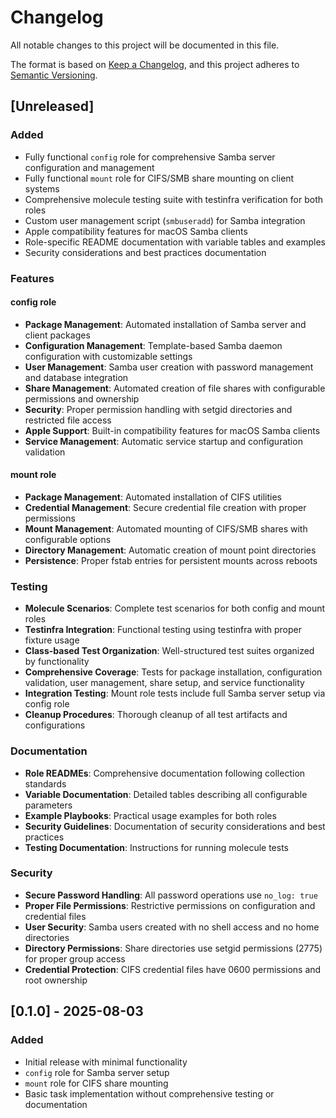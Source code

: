 # Changelog

All notable changes to this project will be documented in this file.

The format is based on [Keep a Changelog](https://keepachangelog.com/en/1.0.0/),
and this project adheres to
[Semantic Versioning](https://semver.org/spec/v2.0.0.html).

## [Unreleased]

### Added

- Fully functional `config` role for comprehensive Samba server configuration
  and management
- Fully functional `mount` role for CIFS/SMB share mounting on client systems
- Comprehensive molecule testing suite with testinfra verification for both
  roles
- Custom user management script (`smbuseradd`) for Samba integration
- Apple compatibility features for macOS Samba clients
- Role-specific README documentation with variable tables and examples
- Security considerations and best practices documentation

### Features

#### config role

- **Package Management**: Automated installation of Samba server and client
  packages
- **Configuration Management**: Template-based Samba daemon configuration with
  customizable settings
- **User Management**: Samba user creation with password management and database
  integration
- **Share Management**: Automated creation of file shares with configurable
  permissions and ownership
- **Security**: Proper permission handling with setgid directories and
  restricted file access
- **Apple Support**: Built-in compatibility features for macOS Samba clients
- **Service Management**: Automatic service startup and configuration validation

#### mount role

- **Package Management**: Automated installation of CIFS utilities
- **Credential Management**: Secure credential file creation with proper
  permissions
- **Mount Management**: Automated mounting of CIFS/SMB shares with configurable
  options
- **Directory Management**: Automatic creation of mount point directories
- **Persistence**: Proper fstab entries for persistent mounts across reboots

### Testing

- **Molecule Scenarios**: Complete test scenarios for both config and mount
  roles
- **Testinfra Integration**: Functional testing using testinfra with proper
  fixture usage
- **Class-based Test Organization**: Well-structured test suites organized by
  functionality
- **Comprehensive Coverage**: Tests for package installation, configuration
  validation, user management, share setup, and service functionality
- **Integration Testing**: Mount role tests include full Samba server setup via
  config role
- **Cleanup Procedures**: Thorough cleanup of all test artifacts and
  configurations

### Documentation

- **Role READMEs**: Comprehensive documentation following collection standards
- **Variable Documentation**: Detailed tables describing all configurable
  parameters
- **Example Playbooks**: Practical usage examples for both roles
- **Security Guidelines**: Documentation of security considerations and best
  practices
- **Testing Documentation**: Instructions for running molecule tests

### Security

- **Secure Password Handling**: All password operations use `no_log: true`
- **Proper File Permissions**: Restrictive permissions on configuration and
  credential files
- **User Security**: Samba users created with no shell access and no home
  directories
- **Directory Permissions**: Share directories use setgid permissions (2775) for
  proper group access
- **Credential Protection**: CIFS credential files have 0600 permissions and
  root ownership

## [0.1.0] - 2025-08-03

### Added

- Initial release with minimal functionality
- `config` role for Samba server setup
- `mount` role for CIFS share mounting
- Basic task implementation without comprehensive testing or documentation
